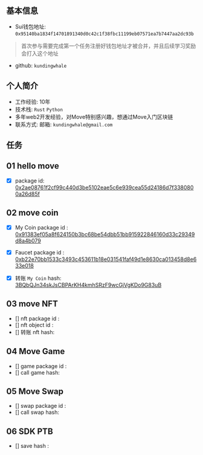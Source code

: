 ## 基本信息
- Sui钱包地址: `0x95140ba1834f14701891340d0c42c1f38fbc11199eb07571ea7b7447aa2dc93b`
> 首次参与需要完成第一个任务注册好钱包地址才被合并，并且后续学习奖励会打入这个地址
- github: `kundingwhale`

## 个人简介
- 工作经验: 10年
- 技术栈: `Rust` `Python`
- 多年web2开发经验，对Move特别感兴趣，想通过Move入门区块链
- 联系方式: 邮箱: `kundingwhale@gmail.com` 

## 任务

##   01 hello move  
- [x] package id: [0x2ae08761f2cf99c440d3be5102eae5c6e939cea55d24186d7f3380800a26d85f](https://testnet.suivision.xyz/package/0x2ae08761f2cf99c440d3be5102eae5c6e939cea55d24186d7f3380800a26d85f?tab=Code)

##   02 move coin
- [x] My Coin package id : [0x91383ef05a8f624150b3bc68be54dbb51bb915922846160d33c29349d8a4b079](https://suivision.xyz/package/0x91383ef05a8f624150b3bc68be54dbb51bb915922846160d33c29349d8a4b079?tab=Code)
- [x] Faucet package id : [0xb22e70bb1533c3493c453611b18e031541faf49d1e8630ca013458d8e633e018](https://suivision.xyz/package/0xb22e70bb1533c3493c453611b18e031541faf49d1e8630ca013458d8e633e018?tab=Code)
- [x] 转账 `My Coin` hash: [3BQbQJn34skJsCBPArKH4kmhSRzF9wcGjVgKDo9G83uB](https://suivision.xyz/txblock/3BQbQJn34skJsCBPArKH4kmhSRzF9wcGjVgKDo9G83uB)


##   03 move NFT
- [] nft package id :
- [] nft object id : 
- [] 转账 nft  hash:

##   04 Move Game
- [] game package id :
- [] call game hash:

##   05 Move Swap
- [] swap package id :
- [] call swap hash:

##   06 SDK PTB
- [] save hash :
